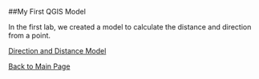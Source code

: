 ##My First QGIS Model

In the first lab, we created a model to calculate the distance and direction from a point.

[Direction and Distance Model](disdirfrompoint.model3)

[Back to Main Page](https://pdickson2.github.io/)
